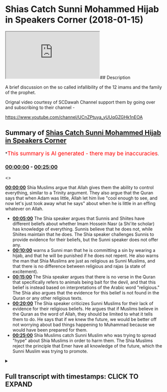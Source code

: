 # Shias Catch Sunni Mohammed Hijab in Speakers Corner (2018-01-15)

<iframe loading='lazy' src='https://www.youtube.com/embed/agMBFfuGB5Y'></iframe>## Description

A brief discussion on the so called infallibility of the 12 imams and the family of the prophet.

Orignal video courtesy of SCDawah Channel support them by going over and subscribing to their channel -

https://www.youtube.com/channel/UCnZPtuya_yUUqGZGHk1nEOA

## Summary of [Shias Catch Sunni Mohammed Hijab in Speakers Corner](https://www.youtube.com/watch?v=agMBFfuGB5Y)


*<span style="color:red; font-size:125%">This summary is AI generated - there may be inaccuracies</span>.

### [00:00:00](https://www.youtube.com/watch?v=agMBFfuGB5Y&t=0) - [00:25:00](https://www.youtube.com/watch?v=agMBFfuGB5Y&t=1500)

<>

**[00:00:00](https://www.youtube.com/watch?v=agMBFfuGB5Y&t=0)** Shia Muslims argue that Allah gives them the ability to control everything, similar to a Trinity argument. They also argue that the Quran says that when Adam was little, Allah let him live "cool enough to see, and now let's just took away what he says" about when he is little in an effing whatever on Allah.
* **[00:05:00](https://www.youtube.com/watch?v=agMBFfuGB5Y&t=300)** The Shia speaker argues that Sunnis and Shiites have different beliefs about whether Imam Hossein Nasr (a Shi'ite scholar) has knowledge of everything. Sunnis believe that he does not, while Shiites maintain that he does. The Shia speaker challenges Sunnis to provide evidence for their beliefs, but the Sunni speaker does not offer any.
* **[00:10:00](https://www.youtube.com/watch?v=agMBFfuGB5Y&t=600)** warns a Sunni man that he is committing a sin by wearing a hijab, and that he will be punished if he does not repent. He also warns the man that Shia Muslims are just as religious as Sunni Muslims, and that there is no difference between religious and rajas (a state of excitement).
* **[00:15:00](https://www.youtube.com/watch?v=agMBFfuGB5Y&t=900)** The Shia speaker argues that there is no verse in the Quran that specifically refers to animals being bait for the devil, and that this belief is instead based on interpretations of the Arabic word "religious." The Shia also argues that the evidence for this belief is not found in the Quran or any other religious texts.
* **[00:20:00](https://www.youtube.com/watch?v=agMBFfuGB5Y&t=1200)** The Shia speaker criticizes Sunni Muslims for their lack of evidence for their religious beliefs. He argues that if Muslims believe in the Quran as the word of Allah, they should be limited to what it tells them to do. He says that if we knew the future, we would be better off not worrying about bad things happening to Muhammad because we would have been prepared for them.
* **[00:25:00](https://www.youtube.com/watch?v=agMBFfuGB5Y&t=1500)** Shia Muslims catch Sunni Muslim who was trying to spread "hype" about Shia Muslims in order to harm them. The Shia Muslims reject the principle that Emer have all knowledge of the future, which the Sunni Muslim was trying to promote.

<details><summary><h2>Full transcript with timestamps: CLICK TO EXPAND</h2></summary>

[0:00:06](https://youtu.be/agMBFfuGB5Y?t=6) [Laughter]  
[0:00:20](https://youtu.be/agMBFfuGB5Y?t=20) every single the universe Allah gives  
[0:00:28](https://youtu.be/agMBFfuGB5Y?t=28) you the ability control every single  
[0:00:37](https://youtu.be/agMBFfuGB5Y?t=37) that's quite similar to a Trinitarian  
[0:00:39](https://youtu.be/agMBFfuGB5Y?t=39) argument it's the same as actually the  
[0:00:42](https://youtu.be/agMBFfuGB5Y?t=42) same as what you mean how exactly what  
[0:00:47](https://youtu.be/agMBFfuGB5Y?t=47) the Christians say they say that that's  
[0:00:50](https://youtu.be/agMBFfuGB5Y?t=50) a lot not have the ability to make Jesus  
[0:00:52](https://youtu.be/agMBFfuGB5Y?t=52) have the same knowledge as him as the  
[0:00:54](https://youtu.be/agMBFfuGB5Y?t=54) same power as him and have to make  
[0:00:56](https://youtu.be/agMBFfuGB5Y?t=56) another one basically they're like like  
[0:00:57](https://youtu.be/agMBFfuGB5Y?t=57) him do you believe that the am have the  
[0:01:02](https://youtu.be/agMBFfuGB5Y?t=62) hybrid animal hype okay so what about  
[0:01:06](https://youtu.be/agMBFfuGB5Y?t=66) the verse in the Quran it says could let  
[0:01:08](https://youtu.be/agMBFfuGB5Y?t=68) em live cool enough seen enough and now  
[0:01:11](https://youtu.be/agMBFfuGB5Y?t=71) let's just took away what he says that  
[0:01:13](https://youtu.be/agMBFfuGB5Y?t=73) when I am little in an effing whatever  
[0:01:15](https://youtu.be/agMBFfuGB5Y?t=75) on Allah Allah welcome to either will  
[0:01:18](https://youtu.be/agMBFfuGB5Y?t=78) why blast access to know how you want to  
[0:01:19](https://youtu.be/agMBFfuGB5Y?t=79) see you soon in la letter 0a 0w balloon  
[0:01:25](https://youtu.be/agMBFfuGB5Y?t=85) says that in the quran pull a umbilical  
[0:01:29](https://youtu.be/agMBFfuGB5Y?t=89) in F Cena fan  
[0:01:31](https://youtu.be/agMBFfuGB5Y?t=91) well Adam run now I don't control any  
[0:01:34](https://youtu.be/agMBFfuGB5Y?t=94) NASA there's no benefit that comes to me  
[0:01:37](https://youtu.be/agMBFfuGB5Y?t=97) and there's no Donnell which means evil  
[0:01:39](https://youtu.be/agMBFfuGB5Y?t=99) that comes to me yeah well how come -  
[0:01:43](https://youtu.be/agMBFfuGB5Y?t=103) Adam why if I knew the hype the Prophet  
[0:01:45](https://youtu.be/agMBFfuGB5Y?t=105) here is meant to be speaking here  
[0:01:46](https://youtu.be/agMBFfuGB5Y?t=106) without kun - Adam will wipe let's tax  
[0:01:49](https://youtu.be/agMBFfuGB5Y?t=109) our terminal Heidi yeah welcome to Allah  
[0:01:53](https://youtu.be/agMBFfuGB5Y?t=113) will write let's tax our terminal hurry  
[0:01:56](https://youtu.be/agMBFfuGB5Y?t=116) whoever said yes to if I knew the hype  
[0:01:58](https://youtu.be/agMBFfuGB5Y?t=118) the two things would happen I would have  
[0:02:00](https://youtu.be/agMBFfuGB5Y?t=120) gone all the good things and no bad  
[0:02:02](https://youtu.be/agMBFfuGB5Y?t=122) thing would have touched me in Anna  
[0:02:04](https://youtu.be/agMBFfuGB5Y?t=124) Illinois zero over here only homie we  
[0:02:06](https://youtu.be/agMBFfuGB5Y?t=126) don't I'm only a Warner and the glad  
[0:02:08](https://youtu.be/agMBFfuGB5Y?t=128) tiding someone who gives glad tidings to  
[0:02:10](https://youtu.be/agMBFfuGB5Y?t=130) took a people who believe  
[0:02:13](https://youtu.be/agMBFfuGB5Y?t=133) so if you're saying that they have the  
[0:02:16](https://youtu.be/agMBFfuGB5Y?t=136) ability to know the hype does in this  
[0:02:18](https://youtu.be/agMBFfuGB5Y?t=138) run counter to this verse no look I'm  
[0:02:26](https://youtu.be/agMBFfuGB5Y?t=146) just asking you a question like because  
[0:02:28](https://youtu.be/agMBFfuGB5Y?t=148) we have to understand here if you're a  
[0:02:30](https://youtu.be/agMBFfuGB5Y?t=150) Muslim you believe in the Quran alright  
[0:02:32](https://youtu.be/agMBFfuGB5Y?t=152) so this is a verse in the Quran so you  
[0:02:35](https://youtu.be/agMBFfuGB5Y?t=155) have two choices you have a choice okay  
[0:02:39](https://youtu.be/agMBFfuGB5Y?t=159) accepted but I'm just saying to you if  
[0:02:40](https://youtu.be/agMBFfuGB5Y?t=160) the if you had this here like you do in  
[0:02:43](https://youtu.be/agMBFfuGB5Y?t=163) Khattab Caffey which says that the ummah  
[0:02:46](https://youtu.be/agMBFfuGB5Y?t=166) have the ability to control all the  
[0:02:47](https://youtu.be/agMBFfuGB5Y?t=167) creation and they know the future the  
[0:02:49](https://youtu.be/agMBFfuGB5Y?t=169) ability no they know what's gonna happen  
[0:02:50](https://youtu.be/agMBFfuGB5Y?t=170) in the future there's a blow-up that I  
[0:02:52](https://youtu.be/agMBFfuGB5Y?t=172) mention it doesn't say that in the web  
[0:02:55](https://youtu.be/agMBFfuGB5Y?t=175) the hadees doesn't say that the chapter  
[0:02:57](https://youtu.be/agMBFfuGB5Y?t=177) heading yeah it doesn't the caffeine  
[0:02:59](https://youtu.be/agMBFfuGB5Y?t=179) chapter heading does not have that pipe  
[0:03:07](https://youtu.be/agMBFfuGB5Y?t=187) even if they have it by the will of  
[0:03:09](https://youtu.be/agMBFfuGB5Y?t=189) allah you have to understand something  
[0:03:09](https://youtu.be/agMBFfuGB5Y?t=189) yeah even if someone says okay by the  
[0:03:12](https://youtu.be/agMBFfuGB5Y?t=192) will of allah allah make another good  
[0:03:14](https://youtu.be/agMBFfuGB5Y?t=194) would you accept this well what makes a  
[0:03:18](https://youtu.be/agMBFfuGB5Y?t=198) good what makes a good a god is someone  
[0:03:20](https://youtu.be/agMBFfuGB5Y?t=200) who's all-knowing all-powerful or strong  
[0:03:23](https://youtu.be/agMBFfuGB5Y?t=203) the the beginning the oldest the father  
[0:03:25](https://youtu.be/agMBFfuGB5Y?t=205) philosopher has what makes a good so if  
[0:03:28](https://youtu.be/agMBFfuGB5Y?t=208) I were to put to you that if by the will  
[0:03:30](https://youtu.be/agMBFfuGB5Y?t=210) of Allah can there be another good it's  
[0:03:36](https://youtu.be/agMBFfuGB5Y?t=216) not the same I'm just saying there here  
[0:03:37](https://youtu.be/agMBFfuGB5Y?t=217) can God make another good yes it's not  
[0:03:45](https://youtu.be/agMBFfuGB5Y?t=225) the same I'm not saying - I'm saying +  
[0:03:47](https://youtu.be/agMBFfuGB5Y?t=227) I'm just saying is 1 + what can Allah  
[0:03:50](https://youtu.be/agMBFfuGB5Y?t=230) make another good yes or no can Allah  
[0:03:55](https://youtu.be/agMBFfuGB5Y?t=235) make another good why do you know why  
[0:04:01](https://youtu.be/agMBFfuGB5Y?t=241) the answer is you know the answer to our  
[0:04:03](https://youtu.be/agMBFfuGB5Y?t=243) question what's whenever hey listen to  
[0:04:08](https://youtu.be/agMBFfuGB5Y?t=248) me yeah listen carefully it's not a  
[0:04:14](https://youtu.be/agMBFfuGB5Y?t=254) Chaba its logic we use it with  
[0:04:16](https://youtu.be/agMBFfuGB5Y?t=256) Christians and I hope you listen to it  
[0:04:18](https://youtu.be/agMBFfuGB5Y?t=258) well I'm saying - is this if I'm saying  
[0:04:20](https://youtu.be/agMBFfuGB5Y?t=260) you can God make another God okay  
[0:04:24](https://youtu.be/agMBFfuGB5Y?t=264) it's my you know me man listen no it's  
[0:04:29](https://youtu.be/agMBFfuGB5Y?t=269) not it's look I'm not here to debate you  
[0:04:31](https://youtu.be/agMBFfuGB5Y?t=271) yeah well like I don't feel this exactly  
[0:04:32](https://youtu.be/agMBFfuGB5Y?t=272) the being experiencing this is just uh  
[0:04:35](https://youtu.be/agMBFfuGB5Y?t=275) yeah he's just here I listen hey I'm  
[0:04:38](https://youtu.be/agMBFfuGB5Y?t=278) just saying to you look  
[0:04:39](https://youtu.be/agMBFfuGB5Y?t=279) generally speaking if you want to be a  
[0:04:40](https://youtu.be/agMBFfuGB5Y?t=280) shower you have to justify your belief  
[0:04:42](https://youtu.be/agMBFfuGB5Y?t=282) just like you ought to be of course you  
[0:04:42](https://youtu.be/agMBFfuGB5Y?t=282) have to justify that yeah if you believe  
[0:04:45](https://youtu.be/agMBFfuGB5Y?t=285) that there's a push I as well okay sorry  
[0:04:48](https://youtu.be/agMBFfuGB5Y?t=288) I'm being a bit confrontational I don't  
[0:04:50](https://youtu.be/agMBFfuGB5Y?t=290) mean to be confrontation it's no listen  
[0:04:55](https://youtu.be/agMBFfuGB5Y?t=295) I'm not going to that are usually the  
[0:05:00](https://youtu.be/agMBFfuGB5Y?t=300) reason why a lot of my allies ala kulli  
[0:05:03](https://youtu.be/agMBFfuGB5Y?t=303) shayin Qadir  
[0:05:03](https://youtu.be/agMBFfuGB5Y?t=303) however the things which listen to Kate  
[0:05:06](https://youtu.be/agMBFfuGB5Y?t=306) listen to this carefully the things  
[0:05:07](https://youtu.be/agMBFfuGB5Y?t=307) which run counter to his fundament two  
[0:05:13](https://youtu.be/agMBFfuGB5Y?t=313) attributes Allah would not do for  
[0:05:15](https://youtu.be/agMBFfuGB5Y?t=315) example to answer the question of what  
[0:05:18](https://youtu.be/agMBFfuGB5Y?t=318) Allah make another God the reason why is  
[0:05:20](https://youtu.be/agMBFfuGB5Y?t=320) because in his nature he wouldn't  
[0:05:22](https://youtu.be/agMBFfuGB5Y?t=322) controversies attribute of being al were  
[0:05:24](https://youtu.be/agMBFfuGB5Y?t=324) idle ahead yeah pipe in which means one  
[0:05:27](https://youtu.be/agMBFfuGB5Y?t=327) and and Allah says then the Quran pipe  
[0:05:36](https://youtu.be/agMBFfuGB5Y?t=336) perfect now the same logic can be  
[0:05:38](https://youtu.be/agMBFfuGB5Y?t=338) applied to this very argument so far as  
[0:05:41](https://youtu.be/agMBFfuGB5Y?t=341) you look a lot of heart Allah created  
[0:05:43](https://youtu.be/agMBFfuGB5Y?t=343) human being with all knowledge yes Ken  
[0:05:48](https://youtu.be/agMBFfuGB5Y?t=348) yes  
[0:05:49](https://youtu.be/agMBFfuGB5Y?t=349) and Allah can Allah create a human being  
[0:05:51](https://youtu.be/agMBFfuGB5Y?t=351) can allow making human being with all  
[0:05:53](https://youtu.be/agMBFfuGB5Y?t=353) knowledge so okay with that not  
[0:05:56](https://youtu.be/agMBFfuGB5Y?t=356) contradict the fact that he is the only  
[0:05:59](https://youtu.be/agMBFfuGB5Y?t=359) item type but he's meant to be the only  
[0:06:01](https://youtu.be/agMBFfuGB5Y?t=361) one knows this stuff he owes one of the  
[0:06:12](https://youtu.be/agMBFfuGB5Y?t=372) jinns  
[0:06:13](https://youtu.be/agMBFfuGB5Y?t=373) I remember the best ball it says walk  
[0:06:16](https://youtu.be/agMBFfuGB5Y?t=376) all in the window really move me Nikita  
[0:06:18](https://youtu.be/agMBFfuGB5Y?t=378) any move negative and I teach admin ok  
[0:06:25](https://youtu.be/agMBFfuGB5Y?t=385) fine fine fine  
[0:06:26](https://youtu.be/agMBFfuGB5Y?t=386) this guy was a human being say he had  
[0:06:28](https://youtu.be/agMBFfuGB5Y?t=388) the ability to bring the whole phone off  
[0:06:30](https://youtu.be/agMBFfuGB5Y?t=390) everybody didn't know all the knowledge  
[0:06:32](https://youtu.be/agMBFfuGB5Y?t=392) okay we all have a flow you have and you  
[0:06:35](https://youtu.be/agMBFfuGB5Y?t=395) have a be out of it okay let me ask you  
[0:06:38](https://youtu.be/agMBFfuGB5Y?t=398) hon tree so Jubilee okay I get I get  
[0:06:40](https://youtu.be/agMBFfuGB5Y?t=400) that point yes very nice so there's a  
[0:06:42](https://youtu.be/agMBFfuGB5Y?t=402) memo saying does Imam Hossein Nasr have  
[0:06:47](https://youtu.be/agMBFfuGB5Y?t=407) the knowledge of everything oh yes or no  
[0:06:49](https://youtu.be/agMBFfuGB5Y?t=409) knowledge or not we all does he have  
[0:07:01](https://youtu.be/agMBFfuGB5Y?t=421) knowledge oh no you know this Oh Molly's  
[0:07:05](https://youtu.be/agMBFfuGB5Y?t=425) don't know all knowledge means is easy  
[0:07:08](https://youtu.be/agMBFfuGB5Y?t=428) ownership we all have inherited some of  
[0:07:17](https://youtu.be/agMBFfuGB5Y?t=437) the greater is what you're saying fits  
[0:07:19](https://youtu.be/agMBFfuGB5Y?t=439) all of our categories if' inherited some  
[0:07:21](https://youtu.be/agMBFfuGB5Y?t=441) of the hype from the prophets me you we  
[0:07:24](https://youtu.be/agMBFfuGB5Y?t=444) okay Hollis so what makes us different  
[0:07:26](https://youtu.be/agMBFfuGB5Y?t=446) so right now you've just made us all the  
[0:07:28](https://youtu.be/agMBFfuGB5Y?t=448) same me and the mmm as the same now  
[0:07:30](https://youtu.be/agMBFfuGB5Y?t=450) because actually he's inherited the hype  
[0:07:31](https://youtu.be/agMBFfuGB5Y?t=451) from the prophets I have inherited the  
[0:07:33](https://youtu.be/agMBFfuGB5Y?t=453) rifle Apophis does he have the hype yes  
[0:07:36](https://youtu.be/agMBFfuGB5Y?t=456) the the proper hype that like the own  
[0:07:38](https://youtu.be/agMBFfuGB5Y?t=458) hype hype not hype I've been I'm talking  
[0:07:41](https://youtu.be/agMBFfuGB5Y?t=461) about right yes what is McAfee that the  
[0:07:45](https://youtu.be/agMBFfuGB5Y?t=465) Imam knows what he's gonna die  
[0:07:47](https://youtu.be/agMBFfuGB5Y?t=467) it says that in the chapter heading it  
[0:07:56](https://youtu.be/agMBFfuGB5Y?t=476) says okay fine I'm just saying to you  
[0:08:01](https://youtu.be/agMBFfuGB5Y?t=481) that one of the main different demarcate  
[0:08:05](https://youtu.be/agMBFfuGB5Y?t=485) points of demarcation between Sunnis and  
[0:08:07](https://youtu.be/agMBFfuGB5Y?t=487) Shiites is this okay so you've just said  
[0:08:11](https://youtu.be/agMBFfuGB5Y?t=491) that it's not logically problematic for  
[0:08:13](https://youtu.be/agMBFfuGB5Y?t=493) us to believe that he knows the hype  
[0:08:16](https://youtu.be/agMBFfuGB5Y?t=496) it's not yes okay fine right and no  
[0:08:22](https://youtu.be/agMBFfuGB5Y?t=502) problem in Odessa  
[0:08:24](https://youtu.be/agMBFfuGB5Y?t=504) this guy was more profit okay so so do  
[0:08:27](https://youtu.be/agMBFfuGB5Y?t=507) retain that belief let's be honest here  
[0:08:28](https://youtu.be/agMBFfuGB5Y?t=508) do you maintain the belief you don't  
[0:08:31](https://youtu.be/agMBFfuGB5Y?t=511) have to lock the I am NOT saying that  
[0:08:32](https://youtu.be/agMBFfuGB5Y?t=512) you're lying on it just be  
[0:08:33](https://youtu.be/agMBFfuGB5Y?t=513) straightforward  
[0:08:33](https://youtu.be/agMBFfuGB5Y?t=513) do you believe that mmm Hussein has lle  
[0:08:36](https://youtu.be/agMBFfuGB5Y?t=516) flem hype alif laam you now speaker yeah  
[0:08:39](https://youtu.be/agMBFfuGB5Y?t=519) yeah oh you from behind so you're an  
[0:08:42](https://youtu.be/agMBFfuGB5Y?t=522) Arab okay so I know I'm not speaking to  
[0:08:43](https://youtu.be/agMBFfuGB5Y?t=523) someone sauce  
[0:08:44](https://youtu.be/agMBFfuGB5Y?t=524) Alif LAAM ll I'm talking about all of  
[0:08:48](https://youtu.be/agMBFfuGB5Y?t=528) you  
[0:08:48](https://youtu.be/agMBFfuGB5Y?t=528) the ripe does he have it or does he not  
[0:08:50](https://youtu.be/agMBFfuGB5Y?t=530) have it yes or no why do belief is  
[0:09:00](https://youtu.be/agMBFfuGB5Y?t=540) infallible why'd you live there give me  
[0:09:04](https://youtu.be/agMBFfuGB5Y?t=544) any evidence I'm you know what let me  
[0:09:06](https://youtu.be/agMBFfuGB5Y?t=546) make a challenge today what why  
[0:09:08](https://youtu.be/agMBFfuGB5Y?t=548) I'm feeling is you today to that you  
[0:09:12](https://youtu.be/agMBFfuGB5Y?t=552) said he's infallible where you believe  
[0:09:15](https://youtu.be/agMBFfuGB5Y?t=555) is the fallible okay  
[0:09:18](https://youtu.be/agMBFfuGB5Y?t=558) is he infallible so he can't do sin okay  
[0:09:24](https://youtu.be/agMBFfuGB5Y?t=564) give me one give me one verse in the  
[0:09:26](https://youtu.be/agMBFfuGB5Y?t=566) Quran which says there o one hadith from  
[0:09:28](https://youtu.be/agMBFfuGB5Y?t=568) your books one hadith from your books  
[0:09:31](https://youtu.be/agMBFfuGB5Y?t=571) not my books your books so what does  
[0:09:53](https://youtu.be/agMBFfuGB5Y?t=593) that mean can you translate the first  
[0:09:55](https://youtu.be/agMBFfuGB5Y?t=595) tell me no you tell me you said that you  
[0:10:00](https://youtu.be/agMBFfuGB5Y?t=600) said that the verse in the what you've  
[0:10:02](https://youtu.be/agMBFfuGB5Y?t=602) just said I get that no problem no one  
[0:10:10](https://youtu.be/agMBFfuGB5Y?t=610) here is the scholar my friend I'm not a  
[0:10:11](https://youtu.be/agMBFfuGB5Y?t=611) scholar either but I can tell you  
[0:10:12](https://youtu.be/agMBFfuGB5Y?t=612) something let's go through the Quran now  
[0:10:17](https://youtu.be/agMBFfuGB5Y?t=617) is impurity richest in Arabic language  
[0:10:21](https://youtu.be/agMBFfuGB5Y?t=621) means impurity but none or what  
[0:10:25](https://youtu.be/agMBFfuGB5Y?t=625) religious does not reduce does not mean  
[0:10:26](https://youtu.be/agMBFfuGB5Y?t=626) sin if you're now speaker I'm going to  
[0:10:30](https://youtu.be/agMBFfuGB5Y?t=630) do something with you right now if you  
[0:10:32](https://youtu.be/agMBFfuGB5Y?t=632) give me three if you allow me I'm going  
[0:10:34](https://youtu.be/agMBFfuGB5Y?t=634) to do something with you right now  
[0:10:36](https://youtu.be/agMBFfuGB5Y?t=636) everyone's going to  
[0:10:37](https://youtu.be/agMBFfuGB5Y?t=637) this year everyone here is no no don't  
[0:10:39](https://youtu.be/agMBFfuGB5Y?t=639) go don't go no no listen give me three  
[0:10:43](https://youtu.be/agMBFfuGB5Y?t=643) minutes this is important to him I want  
[0:10:46](https://youtu.be/agMBFfuGB5Y?t=646) even if I am doing it for the sake of  
[0:10:48](https://youtu.be/agMBFfuGB5Y?t=648) the cabinet is no I been there I believe  
[0:10:50](https://youtu.be/agMBFfuGB5Y?t=650) yeah because people need to be educated  
[0:10:51](https://youtu.be/agMBFfuGB5Y?t=651) listen to me carefully listen to me  
[0:10:54](https://youtu.be/agMBFfuGB5Y?t=654) carefully religious is mentioned with a  
[0:10:57](https://youtu.be/agMBFfuGB5Y?t=657) scene nine times in the quran allah  
[0:10:59](https://youtu.be/agMBFfuGB5Y?t=659) subhanaw taala says in chapter 5 verse  
[0:11:01](https://youtu.be/agMBFfuGB5Y?t=661) first 90 yeah you're latina Amadou in  
[0:11:04](https://youtu.be/agMBFfuGB5Y?t=664) there muhammad will miss her all  
[0:11:06](https://youtu.be/agMBFfuGB5Y?t=666) ensemble as level it establishes  
[0:11:08](https://youtu.be/agMBFfuGB5Y?t=668) unofficially ball i lock him to stay  
[0:11:09](https://youtu.be/agMBFfuGB5Y?t=669) home and attacked intoxicants and  
[0:11:11](https://youtu.be/agMBFfuGB5Y?t=671) gambling all these things is religious  
[0:11:13](https://youtu.be/agMBFfuGB5Y?t=673) okay allah mentions in chapter 6 verse  
[0:11:15](https://youtu.be/agMBFfuGB5Y?t=675) 125 so and i'm well how may you didn't  
[0:11:19](https://youtu.be/agMBFfuGB5Y?t=679) form a unit in the hawaii idea who yes  
[0:11:21](https://youtu.be/agMBFfuGB5Y?t=681) Rahul in Islam or why you didn't rely on  
[0:11:25](https://youtu.be/agMBFfuGB5Y?t=685) average on command can I make a side of  
[0:11:28](https://youtu.be/agMBFfuGB5Y?t=688) history  
[0:11:28](https://youtu.be/agMBFfuGB5Y?t=688) okay then leaked a Allah who bridges  
[0:11:30](https://youtu.be/agMBFfuGB5Y?t=690) Harlan little a balloon a lot of  
[0:11:32](https://youtu.be/agMBFfuGB5Y?t=692) processes in certain and I am chapter 6  
[0:11:34](https://youtu.be/agMBFfuGB5Y?t=694) verse 145 he says pull let you do female  
[0:11:38](https://youtu.be/agMBFfuGB5Y?t=698) Ohia lamo Haram and other time in your  
[0:11:41](https://youtu.be/agMBFfuGB5Y?t=701) time who your time who la hakuna matata  
[0:11:45](https://youtu.be/agMBFfuGB5Y?t=705) autonomous mahanahan's even for no rich  
[0:11:48](https://youtu.be/agMBFfuGB5Y?t=708) office called la vie de la Habana yet  
[0:11:51](https://youtu.be/agMBFfuGB5Y?t=711) allah mentions in Chapter number 7 verse  
[0:11:53](https://youtu.be/agMBFfuGB5Y?t=713) number 71 suits are off he says don't  
[0:11:58](https://youtu.be/agMBFfuGB5Y?t=718) don't go now because it's gonna look bad  
[0:11:59](https://youtu.be/agMBFfuGB5Y?t=719) okay ha ha ha ha la cumbre do some  
[0:12:04](https://youtu.be/agMBFfuGB5Y?t=724) aerobic omaha job a2j DeLuna fierce man  
[0:12:07](https://youtu.be/agMBFfuGB5Y?t=727) in some way to go and more Ibaka -  
[0:12:10](https://youtu.be/agMBFfuGB5Y?t=730) rolana p.m. in suit on Fanta zero in  
[0:12:13](https://youtu.be/agMBFfuGB5Y?t=733) america Minamoto serene so here we've  
[0:12:15](https://youtu.be/agMBFfuGB5Y?t=735) got four out of nine a lot of our  
[0:12:18](https://youtu.be/agMBFfuGB5Y?t=738) analysis in Chapter five sorry in  
[0:12:20](https://youtu.be/agMBFfuGB5Y?t=740) Chapter number nine verse number 91  
[0:12:22](https://youtu.be/agMBFfuGB5Y?t=742) another verses a certain October he says  
[0:12:26](https://youtu.be/agMBFfuGB5Y?t=746) forever they that whom religious  
[0:12:28](https://youtu.be/agMBFfuGB5Y?t=748) religious in a reducing him yes this i  
[0:12:35](https://youtu.be/agMBFfuGB5Y?t=755) religiously is other  
[0:12:38](https://youtu.be/agMBFfuGB5Y?t=758) he gave them he gave them punishment on  
[0:12:40](https://youtu.be/agMBFfuGB5Y?t=760) top of their punishment religious and  
[0:12:42](https://youtu.be/agMBFfuGB5Y?t=762) all of these why I'm saying to you right  
[0:12:44](https://youtu.be/agMBFfuGB5Y?t=764) now if you look at the word religious in  
[0:12:46](https://youtu.be/agMBFfuGB5Y?t=766) every moment of the Quran it can either  
[0:12:49](https://youtu.be/agMBFfuGB5Y?t=769) mean I hope with fool  
[0:12:51](https://youtu.be/agMBFfuGB5Y?t=771) I hope so means impurity and that can be  
[0:12:53](https://youtu.be/agMBFfuGB5Y?t=773) mono E which means figurative or could  
[0:12:56](https://youtu.be/agMBFfuGB5Y?t=776) mean SC which means physical religious  
[0:13:00](https://youtu.be/agMBFfuGB5Y?t=780) in nowhere in the Quran all ridges with  
[0:13:03](https://youtu.be/agMBFfuGB5Y?t=783) as a by the way Allah sorry you died in  
[0:13:06](https://youtu.be/agMBFfuGB5Y?t=786) two eighty eight he said religious and  
[0:13:08](https://youtu.be/agMBFfuGB5Y?t=788) religious are the same yes and he also  
[0:13:10](https://youtu.be/agMBFfuGB5Y?t=790) by the way I'm going to come to the  
[0:13:12](https://youtu.be/agMBFfuGB5Y?t=792) suicide we said religious over the scene  
[0:13:14](https://youtu.be/agMBFfuGB5Y?t=794) and ridges with us I wouldn't say and if  
[0:13:17](https://youtu.be/agMBFfuGB5Y?t=797) you want me to do this the clock time  
[0:13:18](https://youtu.be/agMBFfuGB5Y?t=798) would say I can do that right anyways  
[0:13:21](https://youtu.be/agMBFfuGB5Y?t=801) everyone the Quran where Allah Jesus  
[0:13:23](https://youtu.be/agMBFfuGB5Y?t=803) mentioned or religious is mentioned it  
[0:13:26](https://youtu.be/agMBFfuGB5Y?t=806) either means impurity or or what or a  
[0:13:30](https://youtu.be/agMBFfuGB5Y?t=810) dab it could also mean in the case of  
[0:13:32](https://youtu.be/agMBFfuGB5Y?t=812) ridges or Rajas Rajas will with the be  
[0:13:35](https://youtu.be/agMBFfuGB5Y?t=815) tomorrow it could mean like silk like  
[0:13:38](https://youtu.be/agMBFfuGB5Y?t=818) what Rosa Roger well that time Montes  
[0:13:41](https://youtu.be/agMBFfuGB5Y?t=821) tax it was a lot bigger first but alas I  
[0:13:43](https://youtu.be/agMBFfuGB5Y?t=823) yet and that is by the way that area and  
[0:13:46](https://youtu.be/agMBFfuGB5Y?t=826) chapter number 74 verse 5 of the Koran  
[0:13:48](https://youtu.be/agMBFfuGB5Y?t=828) suitum Odessa it can be read two ways  
[0:13:50](https://youtu.be/agMBFfuGB5Y?t=830) according to the Arizona ridges and  
[0:13:52](https://youtu.be/agMBFfuGB5Y?t=832) roses because the merger of karate the  
[0:13:54](https://youtu.be/agMBFfuGB5Y?t=834) ridges anyways if you if you think that  
[0:13:57](https://youtu.be/agMBFfuGB5Y?t=837) this verse is at the Lille chapter 33  
[0:14:01](https://youtu.be/agMBFfuGB5Y?t=841) verse 33 I said the lien fine no I'm  
[0:14:06](https://youtu.be/agMBFfuGB5Y?t=846) saying to you if you look at the whole  
[0:14:07](https://youtu.be/agMBFfuGB5Y?t=847) Quran no problem I'm giving you all the  
[0:14:10](https://youtu.be/agMBFfuGB5Y?t=850) verses now as you don't have to go home  
[0:14:11](https://youtu.be/agMBFfuGB5Y?t=851) look other way to go home I will just  
[0:14:13](https://youtu.be/agMBFfuGB5Y?t=853) stay here and listen carefully don't go  
[0:14:15](https://youtu.be/agMBFfuGB5Y?t=855) anywhere  
[0:14:16](https://youtu.be/agMBFfuGB5Y?t=856) this is it now all right don't go it's  
[0:14:18](https://youtu.be/agMBFfuGB5Y?t=858) not good look good for the for the sake  
[0:14:20](https://youtu.be/agMBFfuGB5Y?t=860) of the Shia you have to say you know you  
[0:14:21](https://youtu.be/agMBFfuGB5Y?t=861) have to know you're a Shiite but you  
[0:14:25](https://youtu.be/agMBFfuGB5Y?t=865) your anarchism you're not the type of  
[0:14:27](https://youtu.be/agMBFfuGB5Y?t=867) Shiite okay I'm gonna be funny I'm gonna  
[0:14:31](https://youtu.be/agMBFfuGB5Y?t=871) be funny  
[0:14:33](https://youtu.be/agMBFfuGB5Y?t=873) and now please please I'm not trying to  
[0:14:47](https://youtu.be/agMBFfuGB5Y?t=887) a few benefit hey you're an Arab guy  
[0:14:49](https://youtu.be/agMBFfuGB5Y?t=889) last week there was about 30 of the  
[0:14:51](https://youtu.be/agMBFfuGB5Y?t=891) other Noah looking for the didn't they  
[0:14:53](https://youtu.be/agMBFfuGB5Y?t=893) come down by oh so you've come this week  
[0:14:56](https://youtu.be/agMBFfuGB5Y?t=896) no no problem I'm just saying that if  
[0:14:58](https://youtu.be/agMBFfuGB5Y?t=898) you have a belief you should be able to  
[0:15:00](https://youtu.be/agMBFfuGB5Y?t=900) justify if you're Christian or Muslim or  
[0:15:01](https://youtu.be/agMBFfuGB5Y?t=901) Jew you have to be able to justify that  
[0:15:03](https://youtu.be/agMBFfuGB5Y?t=903) belief g-god I'm saying hi blessed let  
[0:15:10](https://youtu.be/agMBFfuGB5Y?t=910) me show you the hadith let's go to the  
[0:15:11](https://youtu.be/agMBFfuGB5Y?t=911) hadith now I'll tell you the Hadees no  
[0:15:13](https://youtu.be/agMBFfuGB5Y?t=913) problem let's go to your Hadees because  
[0:15:16](https://youtu.be/agMBFfuGB5Y?t=916) of course to the tafseer of the Quran  
[0:15:18](https://youtu.be/agMBFfuGB5Y?t=918) has dedicated silica ramble a the Quran  
[0:15:20](https://youtu.be/agMBFfuGB5Y?t=920) and the Quran but soon enough  
[0:15:22](https://youtu.be/agMBFfuGB5Y?t=922) so let me tell you what jafra Sadiq said  
[0:15:25](https://youtu.be/agMBFfuGB5Y?t=925) about its I'm going to tell you that al  
[0:15:29](https://youtu.be/agMBFfuGB5Y?t=929) Majid see and then Hui concentrated the  
[0:15:32](https://youtu.be/agMBFfuGB5Y?t=932) hadith though you can take my word for  
[0:15:34](https://youtu.be/agMBFfuGB5Y?t=934) it now and if I'm wrong you could type  
[0:15:37](https://youtu.be/agMBFfuGB5Y?t=937) listen please okay stop playing a rock  
[0:15:39](https://youtu.be/agMBFfuGB5Y?t=939) like okay listen to me yeah if you want  
[0:15:42](https://youtu.be/agMBFfuGB5Y?t=942) this is going fine let a be an  
[0:15:45](https://youtu.be/agMBFfuGB5Y?t=945) educational experience I'm not saying  
[0:15:46](https://youtu.be/agMBFfuGB5Y?t=946) I'm debating you are but not everything  
[0:15:48](https://youtu.be/agMBFfuGB5Y?t=948) you'll run away and listen carefully  
[0:15:49](https://youtu.be/agMBFfuGB5Y?t=949) okay this is your books not my books  
[0:15:51](https://youtu.be/agMBFfuGB5Y?t=951) yeah  
[0:15:51](https://youtu.be/agMBFfuGB5Y?t=951) and your books and what did what the jar  
[0:15:57](https://youtu.be/agMBFfuGB5Y?t=957) for a Sadiq say that religious men Jafra  
[0:16:01](https://youtu.be/agMBFfuGB5Y?t=961) Sadiq said that release meant isn't  
[0:16:04](https://youtu.be/agMBFfuGB5Y?t=964) carefully he said that religious meant a  
[0:16:07](https://youtu.be/agMBFfuGB5Y?t=967) shack for in the shack he said for in  
[0:16:11](https://youtu.be/agMBFfuGB5Y?t=971) the shock shock shock means doubt now a  
[0:16:14](https://youtu.be/agMBFfuGB5Y?t=974) lot early by the way interesting he said  
[0:16:15](https://youtu.be/agMBFfuGB5Y?t=975) that it could also mean that so here you  
[0:16:18](https://youtu.be/agMBFfuGB5Y?t=978) have three possible meanings of the word  
[0:16:20](https://youtu.be/agMBFfuGB5Y?t=980) religious a commune impurity it could  
[0:16:23](https://youtu.be/agMBFfuGB5Y?t=983) mean doubt and it could mean we said  
[0:16:27](https://youtu.be/agMBFfuGB5Y?t=987) before all the other thing we said other  
[0:16:29](https://youtu.be/agMBFfuGB5Y?t=989) punishment if you look at the quran  
[0:16:32](https://youtu.be/agMBFfuGB5Y?t=992) those three usages of the word are there  
[0:16:34](https://youtu.be/agMBFfuGB5Y?t=994) however you will not be able to find in  
[0:16:37](https://youtu.be/agMBFfuGB5Y?t=997) the quran or in your son not not my son  
[0:16:40](https://youtu.be/agMBFfuGB5Y?t=1000) now i in fact any book of yours any book  
[0:16:42](https://youtu.be/agMBFfuGB5Y?t=1002) of hadees that you have you will not be  
[0:16:44](https://youtu.be/agMBFfuGB5Y?t=1004) able to find that the word religious  
[0:16:46](https://youtu.be/agMBFfuGB5Y?t=1006) means sin therefore when you croak  
[0:16:48](https://youtu.be/agMBFfuGB5Y?t=1008) chocolates there is reverse side through  
[0:16:49](https://youtu.be/agMBFfuGB5Y?t=1009) says wonderful Beauty could know a lot  
[0:16:51](https://youtu.be/agMBFfuGB5Y?t=1011) about harvest apology general awareness  
[0:16:52](https://youtu.be/agMBFfuGB5Y?t=1012) or authority there's a cat or a town  
[0:16:54](https://youtu.be/agMBFfuGB5Y?t=1014) allah wa rasuluh in the middle values a  
[0:16:57](https://youtu.be/agMBFfuGB5Y?t=1017) banker Albertina you can't say that that  
[0:17:00](https://youtu.be/agMBFfuGB5Y?t=1020) verse means what it means that allah  
[0:17:02](https://youtu.be/agMBFfuGB5Y?t=1022) wanted to get away the sin from there  
[0:17:03](https://youtu.be/agMBFfuGB5Y?t=1023) and wait  
[0:17:04](https://youtu.be/agMBFfuGB5Y?t=1024) why because actually according to the  
[0:17:06](https://youtu.be/agMBFfuGB5Y?t=1026) Arabic language according to the Quran  
[0:17:08](https://youtu.be/agMBFfuGB5Y?t=1028) according to my hadith according to your  
[0:17:11](https://youtu.be/agMBFfuGB5Y?t=1031) Hadees according to anyone who knows  
[0:17:13](https://youtu.be/agMBFfuGB5Y?t=1033) anything Arabic that what sin is not in  
[0:17:17](https://youtu.be/agMBFfuGB5Y?t=1037) the verse therefore my question is this  
[0:17:19](https://youtu.be/agMBFfuGB5Y?t=1039) you're saying that they are in modesto  
[0:17:21](https://youtu.be/agMBFfuGB5Y?t=1041) of emma imasu moon they have asthma my  
[0:17:25](https://youtu.be/agMBFfuGB5Y?t=1045) question is where did you get this  
[0:17:27](https://youtu.be/agMBFfuGB5Y?t=1047) belief from from your texts like when I  
[0:17:30](https://youtu.be/agMBFfuGB5Y?t=1050) asked a Christian you believe in the  
[0:17:31](https://youtu.be/agMBFfuGB5Y?t=1051) Trinity yet in the Old Testament there  
[0:17:33](https://youtu.be/agMBFfuGB5Y?t=1053) is no Trinity why do you believe in  
[0:17:35](https://youtu.be/agMBFfuGB5Y?t=1055) something that you've been told by the  
[0:17:37](https://youtu.be/agMBFfuGB5Y?t=1057) church from by the church leaders that  
[0:17:39](https://youtu.be/agMBFfuGB5Y?t=1059) is not in your book so I'm asking you  
[0:17:41](https://youtu.be/agMBFfuGB5Y?t=1061) now what is the evidence that the animal  
[0:17:45](https://youtu.be/agMBFfuGB5Y?t=1065) bait are not they don't have any sin at  
[0:17:48](https://youtu.be/agMBFfuGB5Y?t=1068) all no - sins no Papa no hicieron time  
[0:17:53](https://youtu.be/agMBFfuGB5Y?t=1073) can you give me one verse I tell you  
[0:17:56](https://youtu.be/agMBFfuGB5Y?t=1076) there is no verse a verse of army Molly  
[0:18:00](https://youtu.be/agMBFfuGB5Y?t=1080) time give me the verse there is no verse  
[0:18:04](https://youtu.be/agMBFfuGB5Y?t=1084) of Allah in the Quran fight in the Holy  
[0:18:07](https://youtu.be/agMBFfuGB5Y?t=1087) common head head misguide in Arabic  
[0:18:11](https://youtu.be/agMBFfuGB5Y?t=1091) language heard in heading for every  
[0:18:17](https://youtu.be/agMBFfuGB5Y?t=1097) people there is a guide pipe also got it  
[0:18:20](https://youtu.be/agMBFfuGB5Y?t=1100) so here's the guy for every person had  
[0:18:22](https://youtu.be/agMBFfuGB5Y?t=1102) this the natural natural not only not  
[0:18:24](https://youtu.be/agMBFfuGB5Y?t=1104) will mattify  
[0:18:32](https://youtu.be/agMBFfuGB5Y?t=1112) okay that's very ridiculous to me  
[0:18:34](https://youtu.be/agMBFfuGB5Y?t=1114) because the [ __ ] Roman has literally  
[0:18:36](https://youtu.be/agMBFfuGB5Y?t=1116) means for every people there is a  
[0:18:38](https://youtu.be/agMBFfuGB5Y?t=1118) someone who leads them  
[0:18:39](https://youtu.be/agMBFfuGB5Y?t=1119) that's what it means in Arabic language  
[0:18:40](https://youtu.be/agMBFfuGB5Y?t=1120) had means guide now the word hat comes  
[0:18:42](https://youtu.be/agMBFfuGB5Y?t=1122) in the color of whom hadn't heard it  
[0:18:45](https://youtu.be/agMBFfuGB5Y?t=1125) means actually snacker does not matter  
[0:18:46](https://youtu.be/agMBFfuGB5Y?t=1126) if I'm Italian shucks okay it's naked an  
[0:18:53](https://youtu.be/agMBFfuGB5Y?t=1133) Arabic language it's got two ten wins on  
[0:18:54](https://youtu.be/agMBFfuGB5Y?t=1134) it naked eyes when you have ten win  
[0:18:57](https://youtu.be/agMBFfuGB5Y?t=1137) under under ISM okay macula is of course  
[0:19:03](https://youtu.be/agMBFfuGB5Y?t=1143) it's Nikita it's Arabic its neck not  
[0:19:04](https://youtu.be/agMBFfuGB5Y?t=1144) matter for is only was elephant lamb or  
[0:19:09](https://youtu.be/agMBFfuGB5Y?t=1149) you can have them saying harmful is  
[0:19:12](https://youtu.be/agMBFfuGB5Y?t=1152) there or something which makes it mad if  
[0:19:13](https://youtu.be/agMBFfuGB5Y?t=1153) a way but you haven't got anything or  
[0:19:15](https://youtu.be/agMBFfuGB5Y?t=1155) the our element that you're put into it  
[0:19:17](https://youtu.be/agMBFfuGB5Y?t=1157) to make it manifest no manifest its neck  
[0:19:18](https://youtu.be/agMBFfuGB5Y?t=1158) it up but it's nebula Arabic language in  
[0:19:25](https://youtu.be/agMBFfuGB5Y?t=1165) Arabic language whenever we have it  
[0:19:26](https://youtu.be/agMBFfuGB5Y?t=1166) okay happy whenever you have a tear you  
[0:19:29](https://youtu.be/agMBFfuGB5Y?t=1169) have two ten wins on something which is  
[0:19:31](https://youtu.be/agMBFfuGB5Y?t=1171) an ism it's Becky rot you understand  
[0:19:34](https://youtu.be/agMBFfuGB5Y?t=1174) this I'll be principal don't go anywhere  
[0:19:47](https://youtu.be/agMBFfuGB5Y?t=1187) let me tell you whatever you know what  
[0:19:49](https://youtu.be/agMBFfuGB5Y?t=1189) he doesn't go anyway  
[0:19:51](https://youtu.be/agMBFfuGB5Y?t=1191) what are you with me AG understand I'm  
[0:19:54](https://youtu.be/agMBFfuGB5Y?t=1194) saying what I'm saying is it okay the  
[0:19:56](https://youtu.be/agMBFfuGB5Y?t=1196) evidence is you brought review them just  
[0:20:04](https://youtu.be/agMBFfuGB5Y?t=1204) give me one minute just give you tell me  
[0:20:05](https://youtu.be/agMBFfuGB5Y?t=1205) one verse in the Quran where by okay  
[0:20:08](https://youtu.be/agMBFfuGB5Y?t=1208) where by where you can stomp it that  
[0:20:12](https://youtu.be/agMBFfuGB5Y?t=1212) basically this extrapolate that the Emma  
[0:20:14](https://youtu.be/agMBFfuGB5Y?t=1214) Daniel bate cannot do sin or give me one  
[0:20:17](https://youtu.be/agMBFfuGB5Y?t=1217) Hadees from your books one please just  
[0:20:19](https://youtu.be/agMBFfuGB5Y?t=1219) one I wanna give you try if you need to  
[0:20:20](https://youtu.be/agMBFfuGB5Y?t=1220) go in your phone I would let you do that  
[0:20:23](https://youtu.be/agMBFfuGB5Y?t=1223) so okay why'd you believe in something  
[0:20:25](https://youtu.be/agMBFfuGB5Y?t=1225) you don't have evidence for  
[0:20:32](https://youtu.be/agMBFfuGB5Y?t=1232) I've read it before edit and exclamation  
[0:20:36](https://youtu.be/agMBFfuGB5Y?t=1236) Oh an audit of seeing which claims that  
[0:20:42](https://youtu.be/agMBFfuGB5Y?t=1242) I don't have to use right now that's  
[0:20:46](https://youtu.be/agMBFfuGB5Y?t=1246) something tie so do you now reject the  
[0:20:51](https://youtu.be/agMBFfuGB5Y?t=1251) hadith and you reject the belief that  
[0:20:55](https://youtu.be/agMBFfuGB5Y?t=1255) the Imams are muscle why'd you believe  
[0:21:00](https://youtu.be/agMBFfuGB5Y?t=1260) in it and so do you believe it oh the  
[0:21:03](https://youtu.be/agMBFfuGB5Y?t=1263) only type Habibi how can you believe in  
[0:21:05](https://youtu.be/agMBFfuGB5Y?t=1265) something which you have not evidence  
[0:21:08](https://youtu.be/agMBFfuGB5Y?t=1268) for what's definitely someone is so what  
[0:21:16](https://youtu.be/agMBFfuGB5Y?t=1276) is it like where can I find it ok ok no  
[0:21:27](https://youtu.be/agMBFfuGB5Y?t=1287) preference well can you come in for a  
[0:21:31](https://youtu.be/agMBFfuGB5Y?t=1291) second I saw Sisyphus well like I  
[0:21:32](https://youtu.be/agMBFfuGB5Y?t=1292) apologize from comcast wrong but the  
[0:21:35](https://youtu.be/agMBFfuGB5Y?t=1295) thing is that he after understand as a  
[0:21:37](https://youtu.be/agMBFfuGB5Y?t=1297) context behind this last week there were  
[0:21:39](https://youtu.be/agMBFfuGB5Y?t=1299) some people that were looking for us and  
[0:21:40](https://youtu.be/agMBFfuGB5Y?t=1300) there are 30 people or something  
[0:21:41](https://youtu.be/agMBFfuGB5Y?t=1301) came down and ok it's as if when this  
[0:21:45](https://youtu.be/agMBFfuGB5Y?t=1305) year I'm not putting the finger at you  
[0:21:46](https://youtu.be/agMBFfuGB5Y?t=1306) boy it's as if now now all is we come by  
[0:21:50](https://youtu.be/agMBFfuGB5Y?t=1310) the way cuttings of it will we come to  
[0:21:51](https://youtu.be/agMBFfuGB5Y?t=1311) speakers corner frankly we don't even  
[0:21:53](https://youtu.be/agMBFfuGB5Y?t=1313) look for sure we don't even look for  
[0:21:55](https://youtu.be/agMBFfuGB5Y?t=1315) them whenever the shia comes because  
[0:21:57](https://youtu.be/agMBFfuGB5Y?t=1317) corner is i'm not saying all of them  
[0:21:59](https://youtu.be/agMBFfuGB5Y?t=1319) right but just recently it seems as that  
[0:22:02](https://youtu.be/agMBFfuGB5Y?t=1322) they're coming to look specifically for  
[0:22:03](https://youtu.be/agMBFfuGB5Y?t=1323) us together and want to make as soon as  
[0:22:05](https://youtu.be/agMBFfuGB5Y?t=1325) she I discuss I haven't got a problem  
[0:22:06](https://youtu.be/agMBFfuGB5Y?t=1326) with that but I'm saying that if you  
[0:22:08](https://youtu.be/agMBFfuGB5Y?t=1328) want to put yourself in the lines then  
[0:22:09](https://youtu.be/agMBFfuGB5Y?t=1329) you know it's you knew who I was because  
[0:22:11](https://youtu.be/agMBFfuGB5Y?t=1331) you watch some more videos online yeah  
[0:22:12](https://youtu.be/agMBFfuGB5Y?t=1332) so you know that this is the lines that  
[0:22:14](https://youtu.be/agMBFfuGB5Y?t=1334) nothing you know that this is a place  
[0:22:15](https://youtu.be/agMBFfuGB5Y?t=1335) where it's gonna be a debate so if you  
[0:22:17](https://youtu.be/agMBFfuGB5Y?t=1337) want to come to the know I'm doing funny  
[0:22:21](https://youtu.be/agMBFfuGB5Y?t=1341) but like you are having a debate with  
[0:22:22](https://youtu.be/agMBFfuGB5Y?t=1342) someone about a memory a very strong one  
[0:22:24](https://youtu.be/agMBFfuGB5Y?t=1344) okay you had what lie he was a debate  
[0:22:27](https://youtu.be/agMBFfuGB5Y?t=1347) and when when when the evidence is  
[0:22:29](https://youtu.be/agMBFfuGB5Y?t=1349) started being put forward now I don't  
[0:22:32](https://youtu.be/agMBFfuGB5Y?t=1352) know and isn't that I'm not qualified in  
[0:22:33](https://youtu.be/agMBFfuGB5Y?t=1353) whatever you're an Arab speaker you know  
[0:22:34](https://youtu.be/agMBFfuGB5Y?t=1354) the verses you remember are some of them  
[0:22:35](https://youtu.be/agMBFfuGB5Y?t=1355) it's simply the case that it's not just  
[0:22:37](https://youtu.be/agMBFfuGB5Y?t=1357) because you are what you are  
[0:22:39](https://youtu.be/agMBFfuGB5Y?t=1359) there is no evidence it's simply that  
[0:22:41](https://youtu.be/agMBFfuGB5Y?t=1361) there is no evidence I'm telling you no  
[0:22:43](https://youtu.be/agMBFfuGB5Y?t=1363) no I'm not subjectivist I've given you a  
[0:22:45](https://youtu.be/agMBFfuGB5Y?t=1365) crack team of the world's richest if you  
[0:22:47](https://youtu.be/agMBFfuGB5Y?t=1367) want me to do the same thing with the  
[0:22:48](https://youtu.be/agMBFfuGB5Y?t=1368) ridges I can do it starting with chapter  
[0:22:49](https://youtu.be/agMBFfuGB5Y?t=1369) 2 verse 59 of the law of the quran surah  
[0:22:52](https://youtu.be/agMBFfuGB5Y?t=1372) Baqarah is your time I'm just I'm just  
[0:23:03](https://youtu.be/agMBFfuGB5Y?t=1383) saying  
[0:23:04](https://youtu.be/agMBFfuGB5Y?t=1384) Jubilee if you believe the Quran is the  
[0:23:06](https://youtu.be/agMBFfuGB5Y?t=1386) word of Allah okay I'm sorry too if I  
[0:23:08](https://youtu.be/agMBFfuGB5Y?t=1388) came across from the Himba if you  
[0:23:10](https://youtu.be/agMBFfuGB5Y?t=1390) believe the Quran is the word of Allah  
[0:23:11](https://youtu.be/agMBFfuGB5Y?t=1391) no no if you believe it okay then we  
[0:23:14](https://youtu.be/agMBFfuGB5Y?t=1394) have to be confined to what is telling  
[0:23:16](https://youtu.be/agMBFfuGB5Y?t=1396) us to do like it's telling us that we've  
[0:23:18](https://youtu.be/agMBFfuGB5Y?t=1398) got to believe that Allah is the only  
[0:23:19](https://youtu.be/agMBFfuGB5Y?t=1399) one who has all knowledge that human  
[0:23:21](https://youtu.be/agMBFfuGB5Y?t=1401) beings a lot of planet Allah says about  
[0:23:23](https://youtu.be/agMBFfuGB5Y?t=1403) Muhammad could Kunekune to predominate  
[0:23:26](https://youtu.be/agMBFfuGB5Y?t=1406) Russell you welcome to a dreamer you for  
[0:23:28](https://youtu.be/agMBFfuGB5Y?t=1408) a doobie when I become in chapter 40  
[0:23:31](https://youtu.be/agMBFfuGB5Y?t=1411) where is this well it's a little  
[0:23:34](https://youtu.be/agMBFfuGB5Y?t=1414) Muhammad was a 47 verse for eight or  
[0:23:37](https://youtu.be/agMBFfuGB5Y?t=1417) something so sometime in Aloha Aleya  
[0:23:43](https://youtu.be/agMBFfuGB5Y?t=1423) yeah I only follow what is revealed to  
[0:23:46](https://youtu.be/agMBFfuGB5Y?t=1426) me if a Shiite or Sunni or anybody comes  
[0:23:49](https://youtu.be/agMBFfuGB5Y?t=1429) to me and says listen I know someone who  
[0:23:51](https://youtu.be/agMBFfuGB5Y?t=1431) knows all knowledge over he knows what's  
[0:23:53](https://youtu.be/agMBFfuGB5Y?t=1433) gonna happen when they die in these  
[0:23:54](https://youtu.be/agMBFfuGB5Y?t=1434) things which is mentioned in your books  
[0:23:55](https://youtu.be/agMBFfuGB5Y?t=1435) are he and the Quran in this verse and  
[0:23:57](https://youtu.be/agMBFfuGB5Y?t=1437) the other was already mentioned to you  
[0:23:58](https://youtu.be/agMBFfuGB5Y?t=1438) as little our offer says could let a  
[0:24:01](https://youtu.be/agMBFfuGB5Y?t=1441) dream a calamity could have seen a fine  
[0:24:05](https://youtu.be/agMBFfuGB5Y?t=1445) word Allah Allah Allah Masha Allah  
[0:24:07](https://youtu.be/agMBFfuGB5Y?t=1447) welcome to Allen web last accessible  
[0:24:09](https://youtu.be/agMBFfuGB5Y?t=1449) hiding msn yasou in LA in Elena's  
[0:24:11](https://youtu.be/agMBFfuGB5Y?t=1451) innovation new home in noon I don't know  
[0:24:13](https://youtu.be/agMBFfuGB5Y?t=1453) the hype the prophets being said I do  
[0:24:15](https://youtu.be/agMBFfuGB5Y?t=1455) and if I knew the hype think about this  
[0:24:17](https://youtu.be/agMBFfuGB5Y?t=1457) ok if I knew the future you the hype  
[0:24:19](https://youtu.be/agMBFfuGB5Y?t=1459) then i would have get on all the good  
[0:24:21](https://youtu.be/agMBFfuGB5Y?t=1461) things and nothing bad would have  
[0:24:23](https://youtu.be/agMBFfuGB5Y?t=1463) touched me ok i'll for saying this al  
[0:24:27](https://youtu.be/agMBFfuGB5Y?t=1467) hussein if we knew what was going to  
[0:24:29](https://youtu.be/agMBFfuGB5Y?t=1469) happen to him why would he commit  
[0:24:31](https://youtu.be/agMBFfuGB5Y?t=1471) suicide ok it's extremely ridiculous if  
[0:24:33](https://youtu.be/agMBFfuGB5Y?t=1473) you knew that he's going to go somewhere  
[0:24:35](https://youtu.be/agMBFfuGB5Y?t=1475) he's gonna get killed  
[0:24:36](https://youtu.be/agMBFfuGB5Y?t=1476) look who else is in the Quran it says  
[0:24:37](https://youtu.be/agMBFfuGB5Y?t=1477) welcome to animal hi blessed axon  
[0:24:39](https://youtu.be/agMBFfuGB5Y?t=1479) terminal Heidi when I said yes ooh if I  
[0:24:42](https://youtu.be/agMBFfuGB5Y?t=1482) knew the hype I would have gone all the  
[0:24:43](https://youtu.be/agMBFfuGB5Y?t=1483) good things and no bad would have  
[0:24:44](https://youtu.be/agMBFfuGB5Y?t=1484) touched me so poor Muhammad has been  
[0:24:47](https://youtu.be/agMBFfuGB5Y?t=1487) said that if I knew the hype my strategy  
[0:24:49](https://youtu.be/agMBFfuGB5Y?t=1489) would have been that I don't have any  
[0:24:51](https://youtu.be/agMBFfuGB5Y?t=1491) bad touch me nobody  
[0:24:52](https://youtu.be/agMBFfuGB5Y?t=1492) because I don't want anybody because the  
[0:24:54](https://youtu.be/agMBFfuGB5Y?t=1494) Frances without tool could be a deacon  
[0:24:55](https://youtu.be/agMBFfuGB5Y?t=1495) let I look at don't do anything that  
[0:24:57](https://youtu.be/agMBFfuGB5Y?t=1497) causes harm to your own self if Muhammad  
[0:25:00](https://youtu.be/agMBFfuGB5Y?t=1500) Smith owns a lot of and that if I knew  
[0:25:03](https://youtu.be/agMBFfuGB5Y?t=1503) the hype I would not have done anything  
[0:25:05](https://youtu.be/agMBFfuGB5Y?t=1505) that would have caused harm to me and  
[0:25:06](https://youtu.be/agMBFfuGB5Y?t=1506) now we're told to believe that there's  
[0:25:08](https://youtu.be/agMBFfuGB5Y?t=1508) any man who could Husein that comes and  
[0:25:10](https://youtu.be/agMBFfuGB5Y?t=1510) he knows the hype and now he's going  
[0:25:12](https://youtu.be/agMBFfuGB5Y?t=1512) into harm's way  
[0:25:13](https://youtu.be/agMBFfuGB5Y?t=1513) intentionally so he's going against the  
[0:25:16](https://youtu.be/agMBFfuGB5Y?t=1516) Quran and he's going in on two levels  
[0:25:18](https://youtu.be/agMBFfuGB5Y?t=1518) because he's not meant to another hype  
[0:25:19](https://youtu.be/agMBFfuGB5Y?t=1519) and he's not meant to harm harm himself  
[0:25:21](https://youtu.be/agMBFfuGB5Y?t=1521) if he knew the hype so okay this is so  
[0:25:24](https://youtu.be/agMBFfuGB5Y?t=1524) clearly against the Quran well like what  
[0:25:26](https://youtu.be/agMBFfuGB5Y?t=1526) you have to do here right now  
[0:25:28](https://youtu.be/agMBFfuGB5Y?t=1528) and we have to get you to do this is you  
[0:25:30](https://youtu.be/agMBFfuGB5Y?t=1530) have to reject this principle because it  
[0:25:32](https://youtu.be/agMBFfuGB5Y?t=1532) is a principle that you've been  
[0:25:33](https://youtu.be/agMBFfuGB5Y?t=1533) socialized into that if you believe in  
[0:25:35](https://youtu.be/agMBFfuGB5Y?t=1535) the Quran you must reject so I'm saying  
[0:25:37](https://youtu.be/agMBFfuGB5Y?t=1537) to you now can we get from you use of a  
[0:25:40](https://youtu.be/agMBFfuGB5Y?t=1540) rejection of the fact that the Emer have  
[0:25:44](https://youtu.be/agMBFfuGB5Y?t=1544) all knowledge of the future and all  
[0:25:46](https://youtu.be/agMBFfuGB5Y?t=1546) knowledge like that can you reject that  
[0:25:51](https://youtu.be/agMBFfuGB5Y?t=1551) why did not reject it  
[0:25:53](https://youtu.be/agMBFfuGB5Y?t=1553) he is going against what it says in the  
[0:26:00](https://youtu.be/agMBFfuGB5Y?t=1560) Quran opposite it said what you believe  
[0:26:02](https://youtu.be/agMBFfuGB5Y?t=1562) the Quran believe the Quran is saying  
[0:26:04](https://youtu.be/agMBFfuGB5Y?t=1564) something opposite to what you believe  
[0:26:06](https://youtu.be/agMBFfuGB5Y?t=1566) so what you won't you accept you believe  
[0:26:08](https://youtu.be/agMBFfuGB5Y?t=1568) what you believe because because  
[0:26:10](https://youtu.be/agMBFfuGB5Y?t=1570) Romanian Sistani and whatever told you  
[0:26:12](https://youtu.be/agMBFfuGB5Y?t=1572) to believe it and you're poor and  
[0:26:13](https://youtu.be/agMBFfuGB5Y?t=1573) soldier to believe it or are you going  
[0:26:15](https://youtu.be/agMBFfuGB5Y?t=1575) to believe what Allah says it's as  
[0:26:16](https://youtu.be/agMBFfuGB5Y?t=1576) simple as that  
</details>